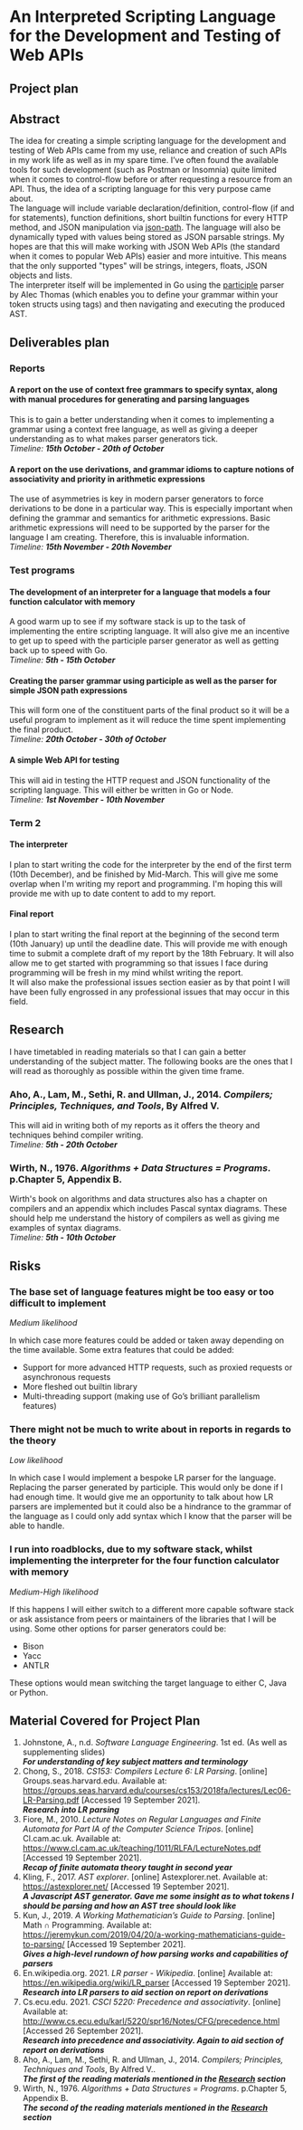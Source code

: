 # An Interpreted Scripting Language for the Development and Testing of Web APIs

## Project plan

## Abstract

The idea for creating a simple scripting language for the development and testing of Web APIs came from my use, reliance and creation of such APIs in my work life as well as in my spare time. I’ve often found the available tools for such development (such as Postman or Insomnia) quite limited when it comes to control-flow before or after requesting a resource from an API. Thus, the idea of a scripting language for this very purpose came about.<br/>
The language will include variable declaration/definition, control-flow (if and for statements), function definitions, short builtin functions for every HTTP method, and JSON manipulation via [json-path](https://www.baeldung.com/guide-to-jayway-jsonpath). The language will also be dynamically typed with values being stored as JSON parsable strings. My hopes are that this will make working with JSON Web APIs (the standard when it comes to popular Web APIs) easier and more intuitive. This means that the only supported "types" will be strings, integers, floats, JSON objects and lists.<br/>
The interpreter itself will be implemented in Go using the [participle](https://github.com/alecthomas/participle) parser by Alec Thomas (which enables you to define your grammar within your token structs using tags) and then navigating and executing the produced AST.

## Deliverables plan

### Reports

#### A report on the use of context free grammars to specify syntax, along with manual procedures for generating and parsing languages

This is to gain a better understanding when it comes to implementing a grammar using a context free language, as well as giving a deeper understanding as to what makes parser generators tick.<br/>
_Timeline: **15th October - 20th of October**_

#### A report on the use derivations, and grammar idioms to capture notions of associativity and priority in arithmetic expressions

The use of asymmetries is key in modern parser generators to force derivations to be done in a particular way. This is especially important when defining the grammar and semantics for arithmetic expressions. Basic arithmetic expressions will need to be supported by the parser for the language I am creating. Therefore, this is invaluable information.<br/>
_Timeline: **15th November - 20th November**_

### Test programs

#### The development of an interpreter for a language that models a four function calculator with memory

A good warm up to see if my software stack is up to the task of implementing the entire scripting language. It will also give me an incentive to get up to speed with the participle parser generator as well as getting back up to speed with Go.<br/>
_Timeline: **5th - 15th October**_

#### Creating the parser grammar using participle as well as the parser for simple JSON path expressions

This will form one of the constituent parts of the final product so it will be a useful program to implement as it will reduce the time spent implementing the final product.<br/>
_Timeline: **20th October - 30th of October**_

#### A simple Web API for testing

This will aid in testing the HTTP request and JSON functionality of the scripting language. This will either be written in Go or Node.<br/>
_Timeline: **1st November - 10th November**_

### Term 2

#### The interpreter

I plan to start writing the code for the interpreter by the end of the first term (10th December), and be finished by Mid-March. This will give me some overlap when I'm writing my report and programming. I'm hoping this will provide me with up to date content to add to my report.

#### Final report

I plan to start writing the final report at the beginning of the second term (10th January) up until the deadline date. This will provide me with enough time to submit a complete draft of my report by the 18th February. It will also allow me to get started with programming so that issues I face during programming will be fresh in my mind whilst writing the report.<br/>
It will also make the professional issues section easier as by that point I will have been fully engrossed in any professional issues that may occur in this field.

## Research

I have timetabled in reading materials so that I can gain a better understanding of the subject matter. The following books are the ones that I will read as thoroughly as possible within the given time frame.

### Aho, A., Lam, M., Sethi, R. and Ullman, J., 2014. *Compilers; Principles, Techniques, and Tools*, By Alfred V.

This will aid in writing both of my reports as it offers the theory and techniques behind compiler writing.<br/>
_Timeline: **5th - 20th October**_

### Wirth, N., 1976. *Algorithms + Data Structures = Programs*. p.Chapter 5, Appendix B.

Wirth's book on algorithms and data structures also has a chapter on compilers and an appendix which includes Pascal syntax diagrams. These should help me understand the history of compilers as well as giving me examples of syntax diagrams.<br/>
_Timeline: **5th - 10th October**_

## Risks

### The base set of language features might be too easy or too difficult to implement

*Medium likelihood*<br/>

In which case more features could be added or taken away depending on the time available. Some extra features that could be added:

- Support for more advanced HTTP requests, such as proxied requests or asynchronous requests
- More fleshed out builtin library
- Multi-threading support (making use of Go’s brilliant parallelism features)

### There might not be much to write about in reports in regards to the theory

*Low likelihood*<br/>

In which case I would implement a bespoke LR parser for the language. Replacing the parser generated by participle. This would only be done if I had enough time. It would give me an opportunity to talk about how LR parsers are implemented but it could also be a hindrance to the grammar of the language as I could only add syntax which I know that the parser will be able to handle.

### I run into roadblocks, due to my software stack, whilst implementing the interpreter for the four function calculator with memory

*Medium-High likelihood*<br/>

If this happens I will either switch to a different more capable software stack or ask assistance from peers or maintainers of the libraries that I will be using. Some other options for parser generators could be:

- Bison
- Yacc
- ANTLR

These options would mean switching the target language to either C, Java or Python.

<div style="page-break-after: always"></div>

## Material Covered for Project Plan

1. Johnstone, A., n.d. *Software Language Engineering*. 1st ed. (As well as supplementing slides)<br/>
_**For understanding of key subject matters and terminology**_
1. Chong, S., 2018. *CS153: Compilers Lecture 6: LR Parsing*. [online] Groups.seas.harvard.edu. Available at: <https://groups.seas.harvard.edu/courses/cs153/2018fa/lectures/Lec06-LR-Parsing.pdf> [Accessed 19 September 2021].<br/>
_**Research into LR parsing**_
1. Fiore, M., 2010. *Lecture Notes on Regular Languages and Finite Automata for Part IA of the Computer Science Tripos*. [online] Cl.cam.ac.uk. Available at: <https://www.cl.cam.ac.uk/teaching/1011/RLFA/LectureNotes.pdf> [Accessed 19 September 2021].<br/>
_**Recap of finite automata theory taught in second year**_
1. Kling, F., 2017. *AST explorer*. [online] Astexplorer.net. Available at: <https://astexplorer.net/> [Accessed 19 September 2021].<br/>
_**A Javascript AST generator. Gave me some insight as to what tokens I should be parsing and how an AST tree should look like**_
1. Kun, J., 2019. *A Working Mathematician’s Guide to Parsing*. [online] Math ∩ Programming. Available at: <https://jeremykun.com/2019/04/20/a-working-mathematicians-guide-to-parsing/> [Accessed 19 September 2021].<br/>
_**Gives a high-level rundown of how parsing works and capabilities of parsers**_
1. En.wikipedia.org. 2021. *LR parser - Wikipedia*. [online] Available at: <https://en.wikipedia.org/wiki/LR_parser> [Accessed 19 September 2021].<br/>
_**Research into LR parsers to aid section on report on derivations**_
1. Cs.ecu.edu. 2021. *CSCI 5220: Precedence and associativity*. [online] Available at: <http://www.cs.ecu.edu/karl/5220/spr16/Notes/CFG/precedence.html> [Accessed 26 September 2021].<br/>
_**Research into precedence and associativity. Again to aid section of report on derivations**_
1. Aho, A., Lam, M., Sethi, R. and Ullman, J., 2014. *Compilers; Principles, Techniques and Tools*, By Alfred V..<br/>
_**The first of the reading materials mentioned in the [Research](#research) section**_
1. Wirth, N., 1976. *Algorithms + Data Structures = Programs*. p.Chapter 5, Appendix B.<br/>
_**The second of the reading materials mentioned in the [Research](#research) section**_
